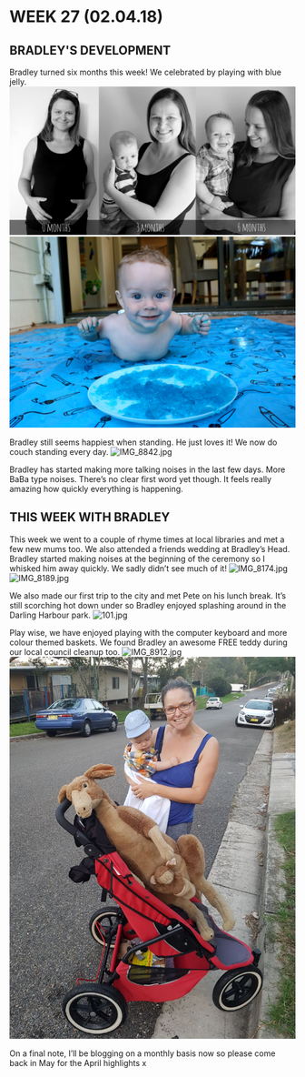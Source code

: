 # WEEK 27 (02.04.18)

## BRADLEY'S DEVELOPMENT
Bradley turned six months this week! We celebrated by playing with blue jelly.
![103BW.jpg](103BW.jpg "103BW.jpg")
![IMG_8113.jpg](IMG_8113.jpg "IMG_8113.jpg")

Bradley still seems happiest when standing. He just loves it! We now do couch standing every day. 
![IMG_8842.jpg](IMG_8842.jpg "IMG_8842.jpg")

Bradley has started making more talking noises in the last few days. More BaBa type noises. There’s no clear first word yet though. It feels really amazing how quickly everything is happening.

## THIS WEEK WITH BRADLEY
This week we went to a couple of rhyme times at local libraries and met a few new mums too. We also attended a friends wedding at Bradley’s Head. Bradley started making noises at the beginning of the ceremony so I whisked him away quickly. We sadly didn’t see much of it! 
![IMG_8174.jpg](IMG_8174.jpg "IMG_8174.jpg")
![IMG_8189.jpg](IMG_8189.jpg "IMG_8189.jpg")

We also made our first trip to the city and met Pete on his lunch break. It’s still scorching hot down under so Bradley enjoyed splashing around in the Darling Harbour park.
![101.jpg](101.jpg "101.jpg")

Play wise, we have enjoyed playing with the computer keyboard and more colour themed baskets. We found Bradley an awesome FREE teddy during our local council cleanup too.
![IMG_8912.jpg](IMG_8912.jpg "IMG_8912.jpg")
![102.jpg](102.jpg "102.jpg")

On a final note, I’ll be blogging on a monthly basis now so please come back in May for the April highlights x 
